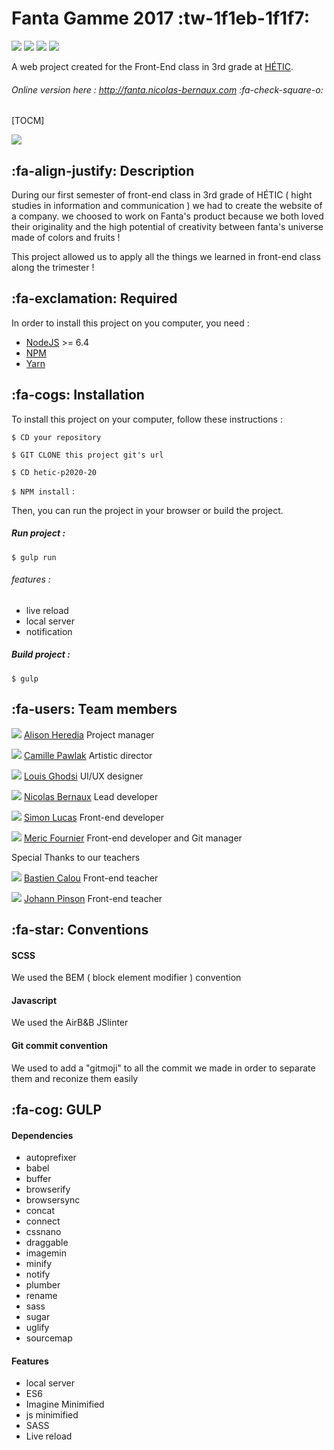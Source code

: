 # Fanta Gamme 2017 :tw-1f1eb-1f1f7:


![](https://camo.githubusercontent.com/60dcf2177b53824e7912a6adfb3ff5e318d14ae4/68747470733a2f2f6261646765732e66726170736f66742e636f6d2f6f732f76312f6f70656e2d736f757263652e706e673f763d313033) ![](https://camo.githubusercontent.com/3b6539ac63635dcdd5579173803e560aadb0c094/68747470733a2f2f6261646765732e66726170736f66742e636f6d2f6f732f6d69742f6d69742e706e673f763d313033) ![](https://camo.githubusercontent.com/a47a8f66fe9b2e73f4e364ac938060c825dc66fb/68747470733a2f2f73656d6170686f72656170702e636f6d2f6170692f76312f70726f6a656374732f64346363613530362d393962652d343464322d623139652d3137366633366563386366312f3132383530352f62616467652e737667) ![](https://camo.githubusercontent.com/123776cca313b65f8d7acef63c681c86012d7fc6/68747470733a2f2f64617669642d646d2e6f72672f626f656e6e656d616e6e2f6261646765732e737667) 

A web project created for the Front-End class in 3rd grade at [HÉTIC](http://www.hetic.net/ "HÉTIC").



###### Online version here : http://fanta.nicolas-bernaux.com :fa-check-square-o:

[TOCM]

![](http://www.promotional-gifts.com/wp-content/uploads/2017/03/fanta-twisted-bottle-title.jpg)

##  :fa-align-justify: Description

During our first semester of front-end class in 3rd grade of HÉTIC ( hight studies in information and communication ) we had to create the website of a company. we choosed to work on Fanta's product because we both loved their originality and the high potential of creativity between fanta's universe made of colors and fruits ! 

This project allowed us to apply all the things we learned in front-end class along the trimester ! 


## :fa-exclamation:  Required


In order to install this project on you computer, you need : 
- [NodeJS](https://nodejs.org/en/ "NodeJS") >= 6.4  
- [NPM](https://www.npmjs.com/ "NPM")
- [Yarn ](https://yarnpkg.com/lang/en/ "Yarn ")

## :fa-cogs:  Installation

To install this project on your computer,  follow these instructions : 

`$ CD your repository`

`$ GIT CLONE this project git's url`

`$ CD hetic-p2020-20`

`$ NPM install` :

Then, you can run the project in your browser or build the project.

#####  Run project : 
`$ gulp run`

###### features :
- live reload
- local server
- notification

#####  Build project : 
`$ gulp`




## :fa-users:  Team members 

![](http://twemoji.maxcdn.com/36x36/1f46e.png)  [Alison Heredia](http://github.com/cerise24) Project manager

![](http://twemoji.maxcdn.com/36x36/1f3a8.png)  [Camille Pawlak](http://github.com/PawlakCamille) Artistic director

![](http://twemoji.maxcdn.com/36x36/1f3a8.png) [Louis Ghodsi]() UI/UX designer

![](http://twemoji.maxcdn.com/36x36/1f4bb.png)  [Nicolas Bernaux]() Lead developer

![](http://twemoji.maxcdn.com/36x36/1f4bb.png)   [Simon Lucas](http://github.com/Reelwens) Front-end developer 

![](http://twemoji.maxcdn.com/36x36/1f4bb.png)  [Meric Fournier](http://github.com/MericFournier) Front-end developer and Git manager


Special Thanks to our teachers 

![](http://twemoji.maxcdn.com/36x36/1f451.png) [Bastien Calou](https://github.com/bcalou) Front-end teacher

![](http://twemoji.maxcdn.com/36x36/1f451.png) [Johann Pinson](https://github.com/johannpinson) Front-end teacher

## :fa-star: Conventions

#### SCSS

We used the BEM ( block element modifier ) convention

#### Javascript

We used the AirB&B JSlinter 

#### Git commit convention

We used to add a "gitmoji" to all the commit we made in order to separate them and reconize them easily 

## :fa-cog:  GULP

#### Dependencies

- autoprefixer
- babel
- buffer
- browserify
- browsersync
- concat
- connect
- cssnano
- draggable
- imagemin
- minify
- notify
- plumber
- rename
- sass
- sugar
- uglify
- sourcemap

#### Features

- local server
- ES6
- Imagine Minimified
- js minimified
- SASS
- Live reload



